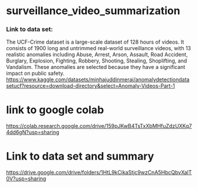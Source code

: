 # surveillance_video_summarization

### Link to data set:
The UCF-Crime dataset is a large-scale dataset of 128 hours of videos. It consists of 1900 long and untrimmed real-world surveillance videos, with 13 realistic anomalies including Abuse, Arrest, Arson, Assault, Road Accident, Burglary, Explosion, Fighting, Robbery, Shooting, Stealing, Shoplifting, and Vandalism. These anomalies are selected because they have a significant impact on public safety.
https://www.kaggle.com/datasets/minhajuddinmeraj/anomalydetectiondatasetucf?resource=download-directory&select=Anomaly-Videos-Part-1

# link to google colab
https://colab.research.google.com/drive/159pJKwB4TsTxXbMHfuZdzUXKq74dd6gN?usp=sharing

# Link to data set and summary
https://drive.google.com/drive/folders/1HtL9kCikaStjc9wzCnA5HbcQbvXalT0V?usp=sharing


